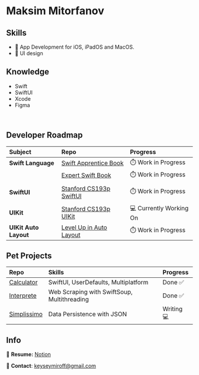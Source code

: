 # Maksim Mitorfanov

## Skills
- 🍏 App Development for iOS, iPadOS and MacOS.
- 🌷 UI design

## Knowledge
- Swift
- SwiftUI
- Xcode
- Figma

<br />

## Developer Roadmap
| Subject               | Repo                                                                                                                                | Progress            |
| :---                  |  :---                                                                                                                               | :---                |
| **Swift Language**    | [Swift Apprentice Book](https://github.com/maksim-mitrofanov/Swift-Apprentice)                                                      | ⏱️ Work in Progress | 
|                                                | [Expert Swift Book](https://github.com/maksim-mitrofanov/Expert-Swift)                                                              | ⏱️ Work in Progress | 
|                                                |                                                                                                                                     |                     | 
| **SwiftUI**           | [Stanford CS193p SwiftUI](https://github.com/maksim-mitrofanov/CS193p-SwiftUI)                      | ⏱️ Work in Progress | 
|                                                |                                                                                                                                     |                     | 
| **UIKit**             | [Stanford CS193p UIKit](https://github.com/maksim-mitrofanov/CS193p-UIKit)                                   | 💻 Currently Working On | 
| **UIKit Auto Layout**                          | [Level Up in Auto Layout](https://github.com/maksim-mitrofanov/Level-Up-in-Auto-Layout)                      | ⏱️ Work in Progress | 

## Pet Projects
| Repo                                                                     | Skills                                                             | Progress           | 
| :---                                                                     |  :---                                                              | :---               |
| [Calculator](https://github.com/maksim-mitrofanov/Calculator)            |  SwiftUI, UserDefaults, Multiplatform                              | Done ✅            |
| [Interprete](https://github.com/maksim-mitrofanov/Interprete)            |  Web Scraping with SwiftSoup, Multithreading                       | Done ✅            |
| [Simplissimo](https://github.com/maksim-mitrofanov/Simplissimo)          |  Data Persistence with JSON                                        | Writing 💻         |            |


## Info
📝 **Resume:** [Notion](https://www.notion.so/maksimmitrofanov/Maksim-Mitrofanov-Resume-98e66952508c420da917a3f2d547751a)

📨 **Contact**: keyseymiroff@gmail.com
